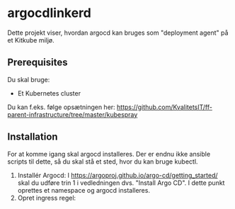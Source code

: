 # argocdlinkerd

Dette projekt viser, hvordan argocd kan bruges som "deployment agent" på et Kitkube miljø.

## Prerequisites
Du skal bruge:
 * Et Kubernetes cluster 
 
Du kan f.eks. følge opsætningen her: https://github.com/KvalitetsIT/ff-parent-infrastructure/tree/master/kubespray

## Installation
For at komme igang skal argocd installeres. Der er endnu ikke ansible scripts til dette, så du skal stå et sted, hvor du kan bruge kubectl.

1. Installér Argocd: I https://argoproj.github.io/argo-cd/getting_started/ skal du udføre trin 1 i vedledningen dvs. "Install Argo CD". I dette punkt oprettes et namespace og argocd installeres.
2. Opret ingress regel: 
